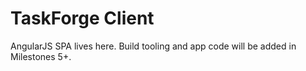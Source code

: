 # TaskForge Client

AngularJS SPA lives here. Build tooling and app code will be added in Milestones 5+.
